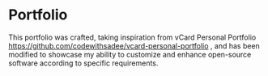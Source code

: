 # Portfolio
This portfolio was crafted, taking inspiration from vCard Personal Portfolio https://github.com/codewithsadee/vcard-personal-portfolio , and has been modified to showcase my ability to customize and enhance open-source software according to specific requirements. 
